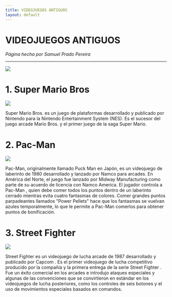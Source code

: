```yaml
---
title: VIDEOJUEGOS ANTIGUOS
layout: default
---
```


# **VIDEOJUEGOS ANTIGUOS** #

*Página hecha por Samuel Prado Pereira*
<hr>

<img src="https://i0.wp.com/wortenes.wpcomstaging.com/wp-content/uploads/2022/04/Consolas-Retro.jpg?fit=1000%2C647&ssl=1">



# **1. Super Mario Bros** #
<img src="https://www.nintendo.com/eu/media/images/10_share_images/games_15/virtual_console_nintendo_3ds_7/SI_3DSVC_SuperMarioBros.jpg">

Super Mario Bros. es un juego de plataformas desarrollado y publicado por Nintendo para la Nintendo Entertainment System (NES). Es el sucesor del juego arcade Mario Bros. y el primer juego de la saga Super Mario.


# **2. Pac-Man** #
<img src="https://cdn.hobbyconsolas.com/sites/navi.axelspringer.es/public/media/image/2022/04/pac-man-2682107.jpg?tf=3840x">

Pac-Man, originalmente llamado Puck Man en Japón, es un videojuego de laberinto de 1980 desarrollado y lanzado por Namco para arcades. En América del Norte, el juego fue lanzado por Midway Manufacturing como parte de su acuerdo de licencia con Namco America. El jugador controla a Pac-Man , quien debe comer todos los puntos dentro de un laberinto cerrado mientras evita cuatro fantasmas de colores. Comer grandes puntos parpadeantes llamados "Power Pellets" hace que los fantasmas se vuelvan azules temporalmente, lo que le permite a Pac-Man comerlos para obtener puntos de bonificación.

# **3. Street Fighter** #
<img src="https://i.ytimg.com/vi/sNZzcPzrXkc/maxresdefault.jpg">

Street Fighter ​​es un videojuego de lucha arcade de 1987 desarrollado y publicado por Capcom . Es el primer videojuego de lucha competitivo producido por la compañía y la primera entrega de la serie Street Fighter . Fue un éxito comercial en los arcades e introdujo ataques especiales y algunas de las convenciones que se convirtieron en estándar en los videojuegos de lucha posteriores, como los controles de seis botones y el uso de movimientos especiales basados ​​en comandos.
